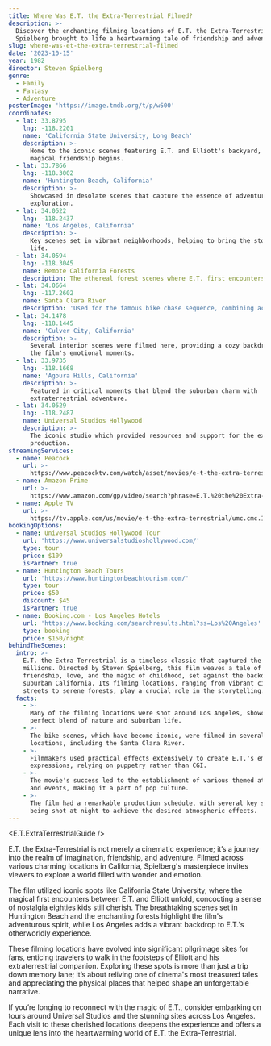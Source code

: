 ```yaml
---
title: Where Was E.T. the Extra-Terrestrial Filmed?
description: >-
  Discover the enchanting filming locations of E.T. the Extra-Terrestrial, where
  Spielberg brought to life a heartwarming tale of friendship and adventure.
slug: where-was-et-the-extra-terrestrial-filmed
date: '2023-10-15'
year: 1982
director: Steven Spielberg
genre:
  - Family
  - Fantasy
  - Adventure
posterImage: 'https://image.tmdb.org/t/p/w500'
coordinates:
  - lat: 33.8795
    lng: -118.2201
    name: 'California State University, Long Beach'
    description: >-
      Home to the iconic scenes featuring E.T. and Elliott's backyard, where the
      magical friendship begins.
  - lat: 33.7866
    lng: -118.3002
    name: 'Huntington Beach, California'
    description: >-
      Showcased in desolate scenes that capture the essence of adventure and
      exploration.
  - lat: 34.0522
    lng: -118.2437
    name: 'Los Angeles, California'
    description: >-
      Key scenes set in vibrant neighborhoods, helping to bring the story to
      life.
  - lat: 34.0594
    lng: -118.3045
    name: Remote California Forests
    description: The ethereal forest scenes where E.T. first encounters nature and humans.
  - lat: 34.0664
    lng: -117.2602
    name: Santa Clara River
    description: 'Used for the famous bike chase sequence, combining action with magic.'
  - lat: 34.1478
    lng: -118.1445
    name: 'Culver City, California'
    description: >-
      Several interior scenes were filmed here, providing a cozy backdrop for
      the film's emotional moments.
  - lat: 33.9735
    lng: -118.1668
    name: 'Agoura Hills, California'
    description: >-
      Featured in critical moments that blend the suburban charm with
      extraterrestrial adventure.
  - lat: 34.0529
    lng: -118.2487
    name: Universal Studios Hollywood
    description: >-
      The iconic studio which provided resources and support for the expansive
      production.
streamingServices:
  - name: Peacock
    url: >-
      https://www.peacocktv.com/watch/asset/movies/e-t-the-extra-terrestrial/3ee6e803-9beb-3f43-a575-0ba973e45089
  - name: Amazon Prime
    url: >-
      https://www.amazon.com/gp/video/search?phrase=E.T.%20the%20Extra-Terrestrial
  - name: Apple TV
    url: >-
      https://tv.apple.com/us/movie/e-t-the-extra-terrestrial/umc.cmc.1exufr2e91ri4l7ttqhp1yq93
bookingOptions:
  - name: Universal Studios Hollywood Tour
    url: 'https://www.universalstudioshollywood.com/'
    type: tour
    price: $109
    isPartner: true
  - name: Huntington Beach Tours
    url: 'https://www.huntingtonbeachtourism.com/'
    type: tour
    price: $50
    discount: $45
    isPartner: true
  - name: Booking.com - Los Angeles Hotels
    url: 'https://www.booking.com/searchresults.html?ss=Los%20Angeles'
    type: booking
    price: $150/night
behindTheScenes:
  intro: >-
    E.T. the Extra-Terrestrial is a timeless classic that captured the hearts of
    millions. Directed by Steven Spielberg, this film weaves a tale of
    friendship, love, and the magic of childhood, set against the backdrop of
    suburban California. Its filming locations, ranging from vibrant city
    streets to serene forests, play a crucial role in the storytelling.
  facts:
    - >-
      Many of the filming locations were shot around Los Angeles, showcasing a
      perfect blend of nature and suburban life.
    - >-
      The bike scenes, which have become iconic, were filmed in several
      locations, including the Santa Clara River.
    - >-
      Filmmakers used practical effects extensively to create E.T.'s emotional
      expressions, relying on puppetry rather than CGI.
    - >-
      The movie's success led to the establishment of various themed attractions
      and events, making it a part of pop culture.
    - >-
      The film had a remarkable production schedule, with several key scenes
      being shot at night to achieve the desired atmospheric effects.
---
```


<E.T.ExtraTerrestrialGuide />

E.T. the Extra-Terrestrial is not merely a cinematic experience; it’s a journey into the realm of imagination, friendship, and adventure. Filmed across various charming locations in California, Spielberg's masterpiece invites viewers to explore a world filled with wonder and emotion.

The film utilized iconic spots like California State University, where the magical first encounters between E.T. and Elliott unfold, concocting a sense of nostalgia eighties kids still cherish. The breathtaking scenes set in Huntington Beach and the enchanting forests highlight the film's adventurous spirit, while Los Angeles adds a vibrant backdrop to E.T.'s otherworldly experience.

These filming locations have evolved into significant pilgrimage sites for fans, enticing travelers to walk in the footsteps of Elliott and his extraterrestrial companion. Exploring these spots is more than just a trip down memory lane; it’s about reliving one of cinema's most treasured tales and appreciating the physical places that helped shape an unforgettable narrative.

If you’re longing to reconnect with the magic of E.T., consider embarking on tours around Universal Studios and the stunning sites across Los Angeles. Each visit to these cherished locations deepens the experience and offers a unique lens into the heartwarming world of E.T. the Extra-Terrestrial.
